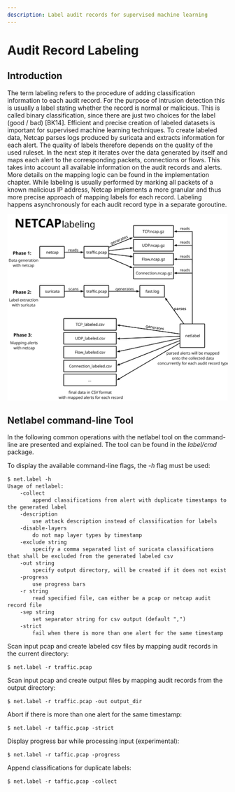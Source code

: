```yaml
---
description: Label audit records for supervised machine learning
---
```


# Audit Record Labeling

## Introduction

The term labeling refers to the procedure of adding classification information to each audit record. For the purpose of intrusion detection this is usually a label stating whether the record is normal or malicious. This is called binary classification, since there are just two choices for the label \(good / bad\) \[BK14\]. Efficient and precise creation of labeled datasets is important for supervised machine learning techniques. To create labeled data, Netcap parses logs produced by suricata and extracts information for each alert. The quality of labels therefore depends on the quality of the used ruleset. In the next step it iterates over the data generated by itself and maps each alert to the corresponding packets, connections or flows. This takes into account all available information on the audit records and alerts. More details on the mapping logic can be found in the implementation chapter. While labeling is usually performed by marking all packets of a known malicious IP address, Netcap implements a more granular and thus more precise approach of mapping labels for each record. Labeling happens asynchronously for each audit record type in a separate goroutine.

![](.gitbook/assets/labels.svg)

## Netlabel command-line Tool

In the following common operations with the netlabel tool on the command-line are presented and explained. The tool can be found in the _label/cmd_ package.

To display the available command-line flags, the _-h_ flag must be used:

```text
$ net.label -h 
Usage of netlabel:
    -collect
        append classifications from alert with duplicate timestamps to the generated label
    -description
        use attack description instead of classification for labels
    -disable-layers
        do not map layer types by timestamp
    -exclude string
        specify a comma separated list of suricata classifications that shall be excluded from the generated labeled csv
    -out string
        specify output directory, will be created if it does not exist
    -progress
        use progress bars
    -r string
        read specified file, can either be a pcap or netcap audit record file
    -sep string
        set separator string for csv output (default ",")
    -strict
        fail when there is more than one alert for the same timestamp
```

Scan input pcap and create labeled csv files by mapping audit records in the current directory:

```text
$ net.label -r traffic.pcap
```

Scan input pcap and create output files by mapping audit records from the output directory:

```text
$ net.label -r traffic.pcap -out output_dir
```

Abort if there is more than one alert for the same timestamp:

```text
$ net.label -r taffic.pcap -strict
```

Display progress bar while processing input \(experimental\):

```text
$ net.label -r taffic.pcap -progress
```

Append classifications for duplicate labels:

```text
$ net.label -r taffic.pcap -collect
```

### 

